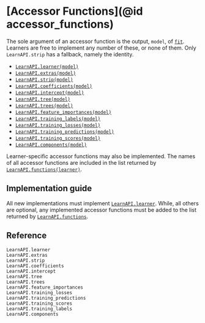 # [Accessor Functions](@id accessor_functions)

The sole argument of an accessor function is the output, `model`, of
[`fit`](@ref). Learners are free to implement any number of these, or none of them. Only
`LearnAPI.strip` has a fallback, namely the identity.

- [`LearnAPI.learner(model)`](@ref)
- [`LearnAPI.extras(model)`](@ref)
- [`LearnAPI.strip(model)`](@ref)
- [`LearnAPI.coefficients(model)`](@ref)
- [`LearnAPI.intercept(model)`](@ref)
- [`LearnAPI.tree(model)`](@ref)
- [`LearnAPI.trees(model)`](@ref)
- [`LearnAPI.feature_importances(model)`](@ref)
- [`LearnAPI.training_labels(model)`](@ref)
- [`LearnAPI.training_losses(model)`](@ref)
- [`LearnAPI.training_predictions(model)`](@ref)
- [`LearnAPI.training_scores(model)`](@ref)
- [`LearnAPI.components(model)`](@ref)

Learner-specific accessor functions may also be implemented. The names of all accessor
functions are included in the list returned by [`LearnAPI.functions(learner)`](@ref).

## Implementation guide

All new implementations must implement [`LearnAPI.learner`](@ref). While, all others are
optional, any implemented accessor functions must be added to the list returned by
[`LearnAPI.functions`](@ref).


## Reference

```@docs
LearnAPI.learner
LearnAPI.extras
LearnAPI.strip
LearnAPI.coefficients
LearnAPI.intercept
LearnAPI.tree
LearnAPI.trees
LearnAPI.feature_importances
LearnAPI.training_losses
LearnAPI.training_predictions
LearnAPI.training_scores
LearnAPI.training_labels
LearnAPI.components
```


